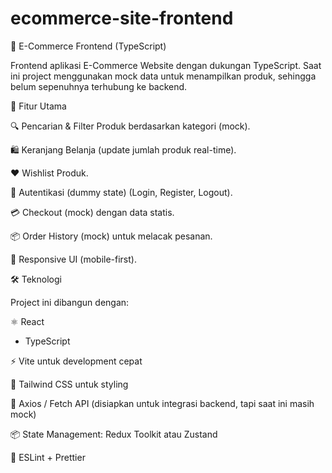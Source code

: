 # ecommerce-site-frontend

🛒 E-Commerce Frontend (TypeScript)

Frontend aplikasi E-Commerce Website dengan dukungan TypeScript.
Saat ini project menggunakan mock data untuk menampilkan produk, sehingga belum sepenuhnya terhubung ke backend.

🚀 Fitur Utama

🔍 Pencarian & Filter Produk berdasarkan kategori (mock).

🛍️ Keranjang Belanja (update jumlah produk real-time).

❤️ Wishlist Produk.

🔐 Autentikasi (dummy state) (Login, Register, Logout).

💳 Checkout (mock) dengan data statis.

📦 Order History (mock) untuk melacak pesanan.

📱 Responsive UI (mobile-first).

🛠️ Teknologi

Project ini dibangun dengan:

⚛️ React
 + TypeScript

⚡ Vite
 untuk development cepat

🎨 Tailwind CSS
 untuk styling

🔄 Axios / Fetch API (disiapkan untuk integrasi backend, tapi saat ini masih mock)

📦 State Management: Redux Toolkit
 atau Zustand

🧹 ESLint + Prettier

